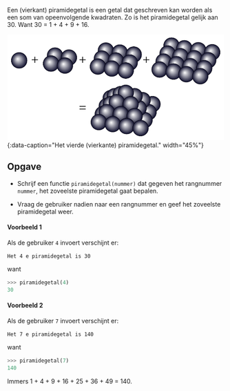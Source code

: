 Een (vierkant) piramidegetal is een getal dat geschreven kan worden als een som van opeenvolgende kwadraten. Zo is het piramidegetal gelijk aan 30. Want 30 = 1 + 4 + 9 + 16.

![Het vierde (vierkante) piramidegetal.](media/Square_pyramidal_number.png "Het vierde (vierkante) piramidegetal."){:data-caption="Het vierde (vierkante) piramidegetal." width="45%"}

## Opgave

- Schrijf een functie `piramidegetal(nummer)` dat gegeven het rangnummer `nummer`, het zoveelste piramidegetal gaat bepalen.

- Vraag de gebruiker nadien naar een rangnummer en geef het zoveelste piramidegetal weer.

#### Voorbeeld 1

Als de gebruiker `4` invoert verschijnt er:
```
Het 4 e piramidegetal is 30
```

want
```python
>>> piramidegetal(4)
30
```

#### Voorbeeld 2

Als de gebruiker `7` invoert verschijnt er:
```
Het 7 e piramidegetal is 140
```

want
```python
>>> piramidegetal(7)
140
```
Immers 1 + 4 + 9 + 16 + 25 + 36 + 49 = 140.